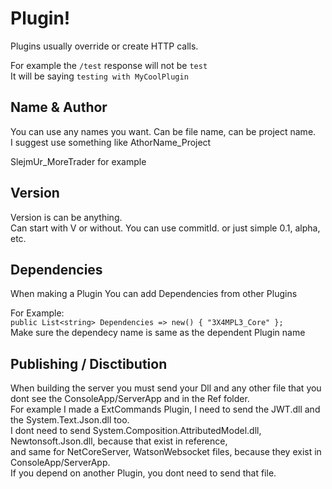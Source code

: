 # Plugin!
Plugins usually override or create HTTP calls.

For example the `/test` response will not be `test`\
It will be saying `testing with MyCoolPlugin`

## Name & Author
You can use any names you want. Can be file name, can be project name.\
I suggest use something like AthorName_Project

SlejmUr_MoreTrader for example

## Version
Version is can be anything.\
Can start with V or without. You can use commitId. or just simple 0.1, alpha, etc.

## Dependencies
When making a Plugin You can add Dependencies from other Plugins

For Example:\
`public List<string> Dependencies => new() { "3X4MPL3_Core" };`\
Make sure the dependecy name is same as the dependent Plugin name

## Publishing / Disctibution
When building the server you must send your Dll and any other file that you dont see the ConsoleApp/ServerApp and in the Ref folder.\
For example I made a ExtCommands Plugin, I need to send the JWT.dll and the System.Text.Json.dll too.\
I dont need to send System.Composition.AttributedModel.dll, Newtonsoft.Json.dll, because that exist in reference,\
and same for NetCoreServer, WatsonWebsocket files, because they exist in ConsoleApp/ServerApp.\
If you depend on another Plugin, you dont need to send that file.